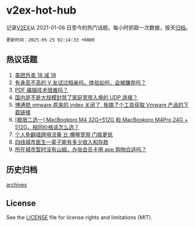 # v2ex-hot-hub

 记录[V2EX](https://www.v2ex.com/)从 2021-01-06 日至今的热门话题。每小时抓取一次数据，按天[归档](archives)。

`更新时间：2025-05-25 02:14:33 +0800`

## 热议话题

1. [美团外卖 18 减 18](https://www.v2ex.com/t/1133973)
1. [有身高不高的 V 友试过相亲吗，体验如何，会被嫌弃吗？](https://www.v2ex.com/t/1133996)
1. [PDF 编辑技术很难吗？](https://www.v2ex.com/t/1134009)
1. [国内是不是大规模封禁了家庭宽带入境的 UDP 连接？](https://www.v2ex.com/t/1133974)
1. [博通把 vmware 原来的 index 关闭了, 我搞了个工具获取 Vmware 产品的下载链接](https://www.v2ex.com/t/1133977)
1. [[极限二选一] MacBookpro M4 32G+512G 和 MacBookpro M4Pro 24G + 512G，相同价格该怎么选？](https://www.v2ex.com/t/1133975)
1. [个人免翻墙跨境流量 比 横琴宽带 门槛更低](https://www.v2ex.com/t/1133954)
1. [四线城市医生一辈子能有多少收入和存款](https://www.v2ex.com/t/1133958)
1. [所在城市暂时没有山姆，办张会员卡用 app 购物合适吗？](https://www.v2ex.com/t/1133964)

## 历史归档

[archives](archives)

## License

See the [LICENSE](LICENSE) file for license rights and limitations (MIT).
